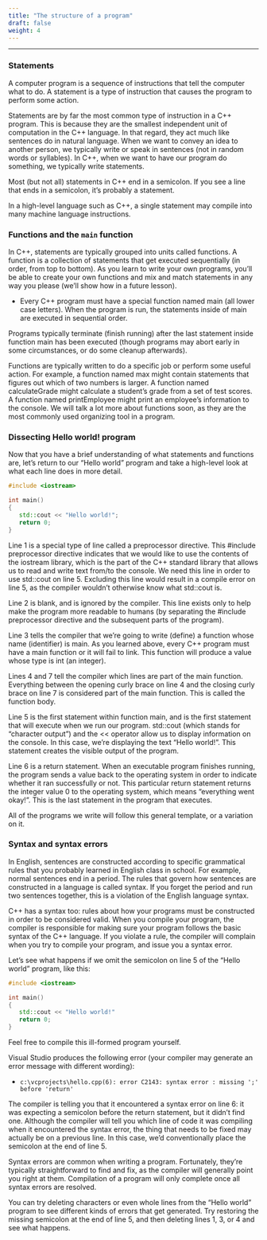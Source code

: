 ```yaml
---
title: "The structure of a program" 
draft: false
weight: 4
---
```


---

### Statements

A computer program is a sequence of instructions that tell the computer what to do. A statement is a type of instruction that causes the program to perform some action.

Statements are by far the most common type of instruction in a C++ program. This is because they are the smallest independent unit of computation in the C++ language. In that regard, they act much like sentences do in natural language. When we want to convey an idea to another person, we typically write or speak in sentences (not in random words or syllables). In C++, when we want to have our program do something, we typically write statements.

Most (but not all) statements in C++ end in a semicolon. If you see a line that ends in a semicolon, it’s probably a statement.

In a high-level language such as C++, a single statement may compile into many machine language instructions.

### Functions and the `main` function

In C++, statements are typically grouped into units called functions. A function is a collection of statements that get executed sequentially (in order, from top to bottom). As you learn to write your own programs, you’ll be able to create your own functions and mix and match statements in any way you please (we’ll show how in a future lesson).

- Every C++ program must have a special function named main (all lower case letters). When the program is run, the statements inside of main are executed in sequential order.

Programs typically terminate (finish running) after the last statement inside function main has been executed (though programs may abort early in some circumstances, or do some cleanup afterwards).

Functions are typically written to do a specific job or perform some useful action. For example, a function named max might contain statements that figures out which of two numbers is larger. A function named calculateGrade might calculate a student’s grade from a set of test scores. A function named printEmployee might print an employee’s information to the console. We will talk a lot more about functions soon, as they are the most commonly used organizing tool in a program.

### Dissecting Hello world! program

Now that you have a brief understanding of what statements and functions are, let’s return to our “Hello world” program and take a high-level look at what each line does in more detail.

```cpp
#include <iostream>

int main()
{
   std::cout << "Hello world!";
   return 0;
}
```

Line 1 is a special type of line called a preprocessor directive. This #include preprocessor directive indicates that we would like to use the contents of the iostream library, which is the part of the C++ standard library that allows us to read and write text from/to the console. We need this line in order to use std::cout on line 5. Excluding this line would result in a compile error on line 5, as the compiler wouldn’t otherwise know what std::cout is.

Line 2 is blank, and is ignored by the compiler. This line exists only to help make the program more readable to humans (by separating the #include preprocessor directive and the subsequent parts of the program).

Line 3 tells the compiler that we’re going to write (define) a function whose name (identifier) is main. As you learned above, every C++ program must have a main function or it will fail to link. This function will produce a value whose type is int (an integer).

Lines 4 and 7 tell the compiler which lines are part of the main function. Everything between the opening curly brace on line 4 and the closing curly brace on line 7 is considered part of the main function. This is called the function body.

Line 5 is the first statement within function main, and is the first statement that will execute when we run our program. std::cout (which stands for “character output”) and the << operator allow us to display information on the console. In this case, we’re displaying the text “Hello world!”. This statement creates the visible output of the program.

Line 6 is a return statement. When an executable program finishes running, the program sends a value back to the operating system in order to indicate whether it ran successfully or not. This particular return statement returns the integer value 0 to the operating system, which means “everything went okay!”. This is the last statement in the program that executes.

All of the programs we write will follow this general template, or a variation on it.

### Syntax and syntax errors

In English, sentences are constructed according to specific grammatical rules that you probably learned in English class in school. For example, normal sentences end in a period. The rules that govern how sentences are constructed in a language is called syntax. If you forget the period and run two sentences together, this is a violation of the English language syntax.

C++ has a syntax too: rules about how your programs must be constructed in order to be considered valid. When you compile your program, the compiler is responsible for making sure your program follows the basic syntax of the C++ language. If you violate a rule, the compiler will complain when you try to compile your program, and issue you a syntax error.

Let’s see what happens if we omit the semicolon on line 5 of the “Hello world” program, like this:

```cpp
#include <iostream>

int main()
{
   std::cout << "Hello world!"
   return 0;
}
```

Feel free to compile this ill-formed program yourself.

Visual Studio produces the following error (your compiler may generate an error message with different wording):

- `c:\vcprojects\hello.cpp(6): error C2143: syntax error : missing ';' before 'return'`

The compiler is telling you that it encountered a syntax error on line 6: it was expecting a semicolon before the return statement, but it didn’t find one. Although the compiler will tell you which line of code it was compiling when it encountered the syntax error, the thing that needs to be fixed may actually be on a previous line. In this case, we’d conventionally place the semicolon at the end of line 5.

Syntax errors are common when writing a program. Fortunately, they’re typically straightforward to find and fix, as the compiler will generally point you right at them. Compilation of a program will only complete once all syntax errors are resolved.

You can try deleting characters or even whole lines from the “Hello world” program to see different kinds of errors that get generated. Try restoring the missing semicolon at the end of line 5, and then deleting lines 1, 3, or 4 and see what happens.